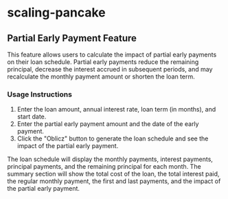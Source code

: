 # scaling-pancake

## Partial Early Payment Feature

This feature allows users to calculate the impact of partial early payments on their loan schedule. Partial early payments reduce the remaining principal, decrease the interest accrued in subsequent periods, and may recalculate the monthly payment amount or shorten the loan term.

### Usage Instructions

1. Enter the loan amount, annual interest rate, loan term (in months), and start date.
2. Enter the partial early payment amount and the date of the early payment.
3. Click the "Oblicz" button to generate the loan schedule and see the impact of the partial early payment.

The loan schedule will display the monthly payments, interest payments, principal payments, and the remaining principal for each month. The summary section will show the total cost of the loan, the total interest paid, the regular monthly payment, the first and last payments, and the impact of the partial early payment.
